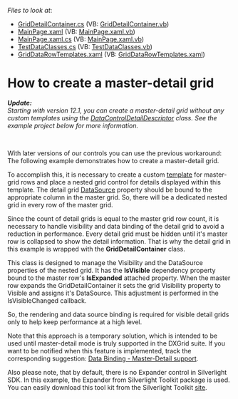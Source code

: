 <!-- default file list -->
*Files to look at*:

* [GridDetailContainer.cs](./CS/SLGridExample/GridDetailContainer.cs) (VB: [GridDetailContainer.vb](./VB/SLGridExample/GridDetailContainer.vb))
* [MainPage.xaml](./CS/SLGridExample/MainPage.xaml) (VB: [MainPage.xaml.vb](./VB/SLGridExample/MainPage.xaml.vb))
* [MainPage.xaml.cs](./CS/SLGridExample/MainPage.xaml.cs) (VB: [MainPage.xaml.vb](./VB/SLGridExample/MainPage.xaml.vb))
* [TestDataClasses.cs](./CS/SLGridExample/TestDataClasses.cs) (VB: [TestDataClasses.vb](./VB/SLGridExample/TestDataClasses.vb))
* [GridDataRowTemplates.xaml](./CS/SLGridExample/Themes/GridDataRowTemplates.xaml) (VB: [GridDataRowTemplates.xaml](./VB/SLGridExample/Themes/GridDataRowTemplates.xaml))
<!-- default file list end -->
# How to create a master-detail grid


<p><em><strong>Update:</strong></em><br /><em>Starting with version 12.1, you can create a master-detail grid without any custom templates using the <a href="https://documentation.devexpress.com/#Silverlight/clsDevExpressXpfGridDataControlDetailDescriptortopic">DataControlDetailDescriptor</a> class. See the example project below for more information.</em></p>
<br />
<p>With later versions of our controls you can use the previous workaround:<br /> The following example demonstrates how to create a master-detail grid.</p>
<p>To accomplish this, it is necessary to create a custom <a href="http://documentation.devexpress.com/#Silverlight/DevExpressXpfGridTableView_DataRowTemplatetopic"><u>template</u></a> for master-grid rows and place a nested grid control for details displayed within this template. The detail grid <a href="http://documentation.devexpress.com/#Silverlight/DevExpressXpfGridGridControl_DataSourcetopic"><u>DataSource</u></a> property should be bound to the appropriate column in the master grid. So, there will be a dedicated nested grid in every row of the master grid.</p>
<p>Since the count of detail grids is equal to the master grid row count, it is necessary to handle visibility and data binding of the detail grid to avoid a reduction in performance. Every detail grid must be hidden until it's master row is collapsed to show the detail information. That is why the detail grid in this example is wrapped with the <strong>GridDetailContainer</strong> class.</p>
<p>This class is designed to manage the Visibility and the DataSource properties of the nested grid. It has the <strong>IsVisible</strong> dependency property bound to the master row's <strong>IsExpanded</strong> attached property. When the master row expands the GridDetailContainer it sets the grid Visibility property to Visible and assigns it's DataSource. This adjustment is performed in the IsVisibleChanged callback.</p>
<p>So, the rendering and data source binding is required for visible detail grids only to help keep performance at a high level.</p>
<p>Note that this approach is a temporary solution, which is intended to be used until master-detail mode is truly supported in the DXGrid suite. If you want to be notified when this feature is implemented, track the corresponding suggestion: <a href="https://www.devexpress.com/Support/Center/p/S30644">Data Binding - Master-Detail support</a>.</p>
<p>Also please note, that by default, there is no Expander control in Silverlight SDK. In this example, the Expander from Silverlight Toolkit package is used. You can easily download this tool kit from the Silverlight Toolkit <a href="http://silverlight.codeplex.com/"><u>site</u></a>.</p>

<br/>


